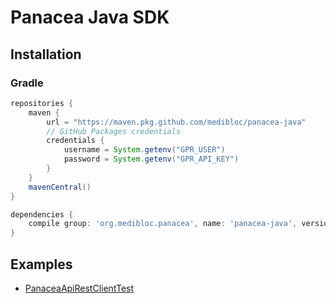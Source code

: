 # Panacea Java SDK

## Installation

### Gradle

```gradle
repositories {
    maven {
        url = "https://maven.pkg.github.com/medibloc/panacea-java"
        // GitHub Packages credentials
        credentials {
            username = System.getenv("GPR_USER")
            password = System.getenv("GPR_API_KEY")
        }
    }
    mavenCentral()
}

dependencies {
    compile group: 'org.medibloc.panacea', name: 'panacea-java', version: '0.1.3'
}
```

## Examples

- [PanaceaApiRestClientTest](src/test/java/org/medibloc/panacea/PanaceaApiRestClientTest.java)
